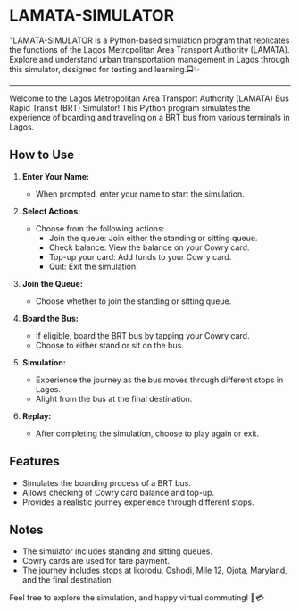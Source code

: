 # LAMATA-SIMULATOR
"LAMATA-SIMULATOR is a Python-based simulation program that replicates the functions of the Lagos Metropolitan Area Transport Authority (LAMATA). Explore and understand urban transportation management in Lagos through this simulator, designed for testing and learning.🚍✨


****
Welcome to the Lagos Metropolitan Area Transport Authority (LAMATA) Bus Rapid Transit (BRT) Simulator! This Python program simulates the experience of boarding and traveling on a BRT bus from various terminals in Lagos.

## How to Use

1. **Enter Your Name:**
   - When prompted, enter your name to start the simulation.

2. **Select Actions:**
   - Choose from the following actions:
     - Join the queue: Join either the standing or sitting queue.
     - Check balance: View the balance on your Cowry card.
     - Top-up your card: Add funds to your Cowry card.
     - Quit: Exit the simulation.

3. **Join the Queue:**
   - Choose whether to join the standing or sitting queue.

4. **Board the Bus:**
   - If eligible, board the BRT bus by tapping your Cowry card.
   - Choose to either stand or sit on the bus.

5. **Simulation:**
   - Experience the journey as the bus moves through different stops in Lagos.
   - Alight from the bus at the final destination.

6. **Replay:**
   - After completing the simulation, choose to play again or exit.

## Features

- Simulates the boarding process of a BRT bus.
- Allows checking of Cowry card balance and top-up.
- Provides a realistic journey experience through different stops.

## Notes

- The simulator includes standing and sitting queues.
- Cowry cards are used for fare payment.
- The journey includes stops at Ikorodu, Oshodi, Mile 12, Ojota, Maryland, and the final destination.

Feel free to explore the simulation, and happy virtual commuting! 🚌💳
